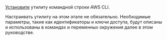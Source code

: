 [Установите](https://docs.aws.amazon.com/cli/latest/userguide/getting-started-install.html) утилиту командной строки AWS CLI.

Настраивать утилиту на этом этапе не обязательно. Необходимые параметры, такие как идентификаторы и ключи доступа, будут описаны и использованы в командах и переменных окружения далее в этом руководстве.